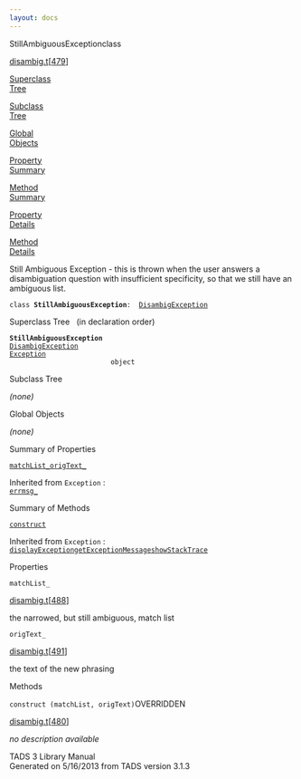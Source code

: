 ```yaml
---
layout: docs
---
```

<span class="title">StillAmbiguousException</span><span class="type">class</span>

[disambig.t](../file/disambig.t.html)\[[479](../source/disambig.t.html#479)\]

[Superclass  
Tree](#_SuperClassTree_)

[Subclass  
Tree](#_SubClassTree_)

[Global  
Objects](#_ObjectSummary_)

[Property  
Summary](#_PropSummary_)

[Method  
Summary](#_MethodSummary_)

[Property  
Details](#_Properties_)

[Method  
Details](#_Methods_)



Still Ambiguous Exception - this is thrown when the user answers a
disambiguation question with insufficient specificity, so that we still
have an ambiguous list.

`class `**`StillAmbiguousException`**` :   `[`DisambigException`](../object/DisambigException.html)



<span id="_SuperClassTree_"></span>



<span class="hdln">Superclass Tree</span>   (in declaration order)



**`StillAmbiguousException`**  
[`DisambigException`](../object/DisambigException.html)  
[`Exception`](../object/Exception.html)  
`                         object`  
<span id="_SubClassTree_"></span>



<span class="hdln">Subclass Tree</span>  



*(none)* <span id="_ObjectSummary_"></span>



<span class="hdln">Global Objects</span>  



*(none)* <span id="_PropSummary_"></span>



<span class="hdln">Summary of Properties</span>  



[`matchList_`](#matchList_)[`origText_`](#origText_)



Inherited from `Exception` :  
[`errmsg_`](../object/Exception.html#errmsg_)

<span id="_MethodSummary_"></span>



<span class="hdln">Summary of Methods</span>  



[`construct`](#construct)



Inherited from `Exception` :  
[`displayException`](../object/Exception.html#displayException)[`getExceptionMessage`](../object/Exception.html#getExceptionMessage)[`showStackTrace`](../object/Exception.html#showStackTrace)

<span id="_Properties_"></span>



<span class="hdln">Properties</span>  



<span id="matchList_"></span>

`matchList_`

[disambig.t](../file/disambig.t.html)\[[488](../source/disambig.t.html#488)\]



the narrowed, but still ambiguous, match list



<span id="origText_"></span>

`origText_`

[disambig.t](../file/disambig.t.html)\[[491](../source/disambig.t.html#491)\]



the text of the new phrasing



<span id="_Methods_"></span>



<span class="hdln">Methods</span>  



<span id="construct"></span>

`construct (matchList, origText)`<span class="rem">OVERRIDDEN</span>

[disambig.t](../file/disambig.t.html)\[[480](../source/disambig.t.html#480)\]



*no description available*





TADS 3 Library Manual  
Generated on 5/16/2013 from TADS version 3.1.3


